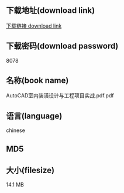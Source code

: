 ## 下载地址(download link)
[下载链接 download link](https://voluble-croquembouche-d321dc.netlify.app/?s=AutoCAD%E5%AE%A4%E5%86%85%E8%A3%85%E6%BD%A2%E8%AE%BE%E8%AE%A1%E4%B8%8E%E5%B7%A5%E7%A8%8B%E9%A1%B9%E7%9B%AE%E5%AE%9E%E6%88%98.pdf)

## 下载密码(download password)
8078

## 名称(book name)
AutoCAD室内装潢设计与工程项目实战.pdf.pdf

## 语言(language)
chinese

## MD5


## 大小(filesize)
14.1 MB
